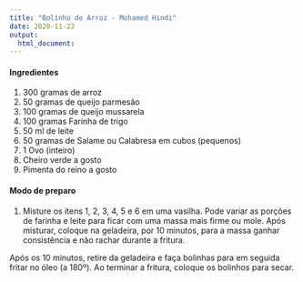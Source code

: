 ```yaml
---
title: "Bolinho de Arroz - Mohamed Hindi"
date: 2020-11-22
output:
  html_document:
---
```


#### Ingredientes

1. 300 gramas de arroz
2. 50 gramas de queijo parmesão
3. 100 gramas de queijo mussarela
4. 100 gramas Farinha de trigo
5. 50 ml de leite
6. 50 gramas de Salame ou Calabresa em cubos (pequenos)
7. 1 Ovo (inteiro)
8. Cheiro verde a gosto
9. Pimenta do reino a gosto

#### Modo de preparo

1. Misture os itens 1, 2, 3, 4, 5 e 6 em uma vasilha. Pode variar as porções de farinha e leite para ficar com uma massa mais firme ou mole. Após misturar, coloque na geladeira, por 10 minutos, para a massa ganhar consistência e não rachar durante a fritura.

Após os 10 minutos, retire da geladeira e faça bolinhas para em seguida fritar no óleo (a 180º). Ao terminar a fritura, coloque os bolinhos para secar.
